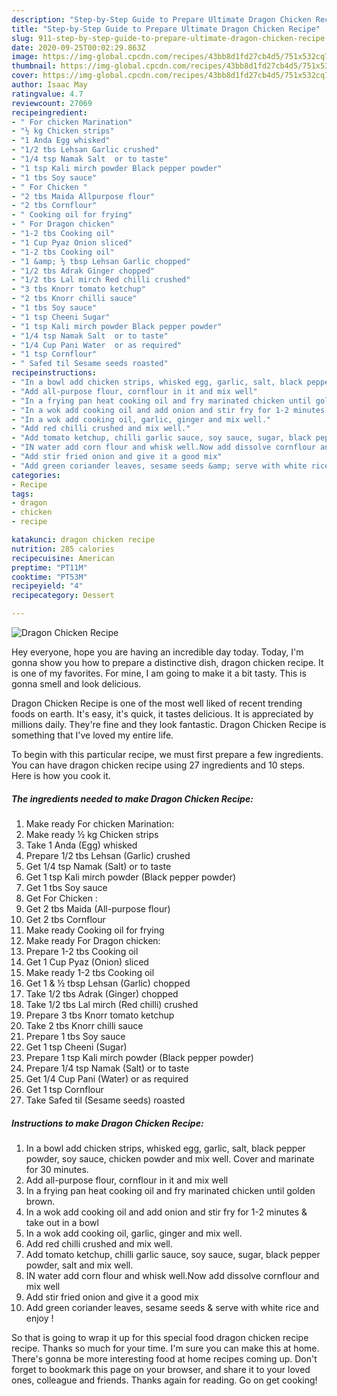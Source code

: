 ```yaml
---
description: "Step-by-Step Guide to Prepare Ultimate Dragon Chicken Recipe"
title: "Step-by-Step Guide to Prepare Ultimate Dragon Chicken Recipe"
slug: 911-step-by-step-guide-to-prepare-ultimate-dragon-chicken-recipe
date: 2020-09-25T00:02:29.863Z
image: https://img-global.cpcdn.com/recipes/43bb8d1fd27cb4d5/751x532cq70/dragon-chicken-recipe-recipe-main-photo.jpg
thumbnail: https://img-global.cpcdn.com/recipes/43bb8d1fd27cb4d5/751x532cq70/dragon-chicken-recipe-recipe-main-photo.jpg
cover: https://img-global.cpcdn.com/recipes/43bb8d1fd27cb4d5/751x532cq70/dragon-chicken-recipe-recipe-main-photo.jpg
author: Isaac May
ratingvalue: 4.7
reviewcount: 27069
recipeingredient:
- " For chicken Marination"
- "½ kg Chicken strips"
- "1 Anda Egg whisked"
- "1/2 tbs Lehsan Garlic crushed"
- "1/4 tsp Namak Salt  or to taste"
- "1 tsp Kali mirch powder Black pepper powder"
- "1 tbs Soy sauce"
- " For Chicken "
- "2 tbs Maida Allpurpose flour"
- "2 tbs Cornflour"
- " Cooking oil for frying"
- " For Dragon chicken"
- "1-2 tbs Cooking oil"
- "1 Cup Pyaz Onion sliced"
- "1-2 tbs Cooking oil"
- "1 &amp; ½ tbsp Lehsan Garlic chopped"
- "1/2 tbs Adrak Ginger chopped"
- "1/2 tbs Lal mirch Red chilli crushed"
- "3 tbs Knorr tomato ketchup"
- "2 tbs Knorr chilli sauce"
- "1 tbs Soy sauce"
- "1 tsp Cheeni Sugar"
- "1 tsp Kali mirch powder Black pepper powder"
- "1/4 tsp Namak Salt  or to taste"
- "1/4 Cup Pani Water  or as required"
- "1 tsp Cornflour"
- " Safed til Sesame seeds roasted"
recipeinstructions:
- "In a bowl add chicken strips, whisked egg, garlic, salt, black pepper powder, soy sauce, chicken powder and mix well. Cover and marinate for 30 minutes."
- "Add all-purpose flour, cornflour in it and mix well"
- "In a frying pan heat cooking oil and fry marinated chicken until golden brown."
- "In a wok add cooking oil and add onion and stir fry for 1-2 minutes &amp; take out in a bowl"
- "In a wok add cooking oil, garlic, ginger and mix well."
- "Add red chilli crushed and mix well."
- "Add tomato ketchup, chilli garlic sauce, soy sauce, sugar, black pepper powder, salt and mix well."
- "IN water add corn flour and whisk well.Now add dissolve cornflour and mix well"
- "Add stir fried onion and give it a good mix"
- "Add green coriander leaves, sesame seeds &amp; serve with white rice and enjoy !"
categories:
- Recipe
tags:
- dragon
- chicken
- recipe

katakunci: dragon chicken recipe 
nutrition: 285 calories
recipecuisine: American
preptime: "PT11M"
cooktime: "PT53M"
recipeyield: "4"
recipecategory: Dessert

---
```



![Dragon Chicken Recipe](https://img-global.cpcdn.com/recipes/43bb8d1fd27cb4d5/751x532cq70/dragon-chicken-recipe-recipe-main-photo.jpg)

Hey everyone, hope you are having an incredible day today. Today, I'm gonna show you how to prepare a distinctive dish, dragon chicken recipe. It is one of my favorites. For mine, I am going to make it a bit tasty. This is gonna smell and look delicious.



Dragon Chicken Recipe is one of the most well liked of recent trending foods on earth. It's easy, it's quick, it tastes delicious. It is appreciated by millions daily. They're fine and they look fantastic. Dragon Chicken Recipe is something that I've loved my entire life.


To begin with this particular recipe, we must first prepare a few ingredients. You can have dragon chicken recipe using 27 ingredients and 10 steps. Here is how you cook it.

<!--inarticleads1-->

##### The ingredients needed to make Dragon Chicken Recipe:

1. Make ready  For chicken Marination:
1. Make ready ½ kg Chicken strips
1. Take 1 Anda (Egg) whisked
1. Prepare 1/2 tbs Lehsan (Garlic) crushed
1. Get 1/4 tsp Namak (Salt)  or to taste
1. Get 1 tsp Kali mirch powder (Black pepper powder)
1. Get 1 tbs Soy sauce
1. Get  For Chicken :
1. Get 2 tbs Maida (All-purpose flour)
1. Get 2 tbs Cornflour
1. Make ready  Cooking oil for frying
1. Make ready  For Dragon chicken:
1. Prepare 1-2 tbs Cooking oil
1. Get 1 Cup Pyaz (Onion) sliced
1. Make ready 1-2 tbs Cooking oil
1. Get 1 &amp; ½ tbsp Lehsan (Garlic) chopped
1. Take 1/2 tbs Adrak (Ginger) chopped
1. Take 1/2 tbs Lal mirch (Red chilli) crushed
1. Prepare 3 tbs Knorr tomato ketchup
1. Take 2 tbs Knorr chilli sauce
1. Prepare 1 tbs Soy sauce
1. Get 1 tsp Cheeni (Sugar)
1. Prepare 1 tsp Kali mirch powder (Black pepper powder)
1. Prepare 1/4 tsp Namak (Salt)  or to taste
1. Get 1/4 Cup Pani (Water)  or as required
1. Get 1 tsp Cornflour
1. Take  Safed til (Sesame seeds) roasted




<!--inarticleads2-->

##### Instructions to make Dragon Chicken Recipe:

1. In a bowl add chicken strips, whisked egg, garlic, salt, black pepper powder, soy sauce, chicken powder and mix well. Cover and marinate for 30 minutes.
1. Add all-purpose flour, cornflour in it and mix well
1. In a frying pan heat cooking oil and fry marinated chicken until golden brown.
1. In a wok add cooking oil and add onion and stir fry for 1-2 minutes &amp; take out in a bowl
1. In a wok add cooking oil, garlic, ginger and mix well.
1. Add red chilli crushed and mix well.
1. Add tomato ketchup, chilli garlic sauce, soy sauce, sugar, black pepper powder, salt and mix well.
1. IN water add corn flour and whisk well.Now add dissolve cornflour and mix well
1. Add stir fried onion and give it a good mix
1. Add green coriander leaves, sesame seeds &amp; serve with white rice and enjoy !




So that is going to wrap it up for this special food dragon chicken recipe recipe. Thanks so much for your time. I'm sure you can make this at home. There's gonna be more interesting food at home recipes coming up. Don't forget to bookmark this page on your browser, and share it to your loved ones, colleague and friends. Thanks again for reading. Go on get cooking!
